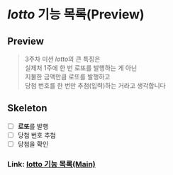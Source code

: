 # _lotto_ 기능 목록(Preview)

## Preview
>3주차 미션 *lotto*의 큰 특징은   
>실제처 1주에 한 번 로또를 발행하는 게 아닌   
>지불한 금액만큼 로또를 발행하고   
>당첨 번호를 한 번만 추첨(입력)하는 거라고 생각합니다   

## Skeleton
- [ ] **로또**를 발행
- [ ] 당첨 번호 추첨
- [ ] 당첨을 확인

### Link: [lotto 기능 목록(Main)][mainlink]
[mainlink]: docs/mainREADME.md "기능 목록(Main)"

